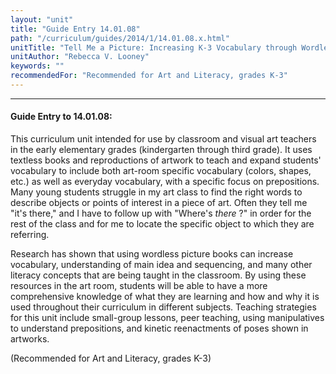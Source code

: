 ```yaml
---
layout: "unit"
title: "Guide Entry 14.01.08"
path: "/curriculum/guides/2014/1/14.01.08.x.html"
unitTitle: "Tell Me a Picture: Increasing K-3 Vocabulary through Wordless Picture Books and Artist Prints"
unitAuthor: "Rebecca V. Looney"
keywords: ""
recommendedFor: "Recommended for Art and Literacy, grades K-3"
---
```

<body>
<hr/>
 <h4>
  Guide Entry to 14.01.08:
 </h4>
 <p>
  This curriculum unit intended for use by classroom and visual art teachers in the early elementary grades (kindergarten through third grade). It uses textless books and reproductions of artwork to teach and expand students' vocabulary to include both art-room specific vocabulary (colors, shapes, etc.) as well as everyday vocabulary, with a specific focus on prepositions. Many young students struggle in my art class to find the right words to describe objects or points of interest in a piece of art. Often they tell me "it's there," and I have to follow up with "Where's
  <i>
   there
  </i>
  ?" in order for the rest of the class and for me to locate the specific object to which they are referring.
 </p>
<p>
  Research has shown that using wordless picture books can increase vocabulary, understanding of main idea and sequencing, and many other literacy concepts that are being taught in the classroom. By using these resources in the art room, students will be able to have a more comprehensive knowledge of what they are learning and how and why it is used throughout their curriculum in different subjects. Teaching strategies for this unit include small-group lessons, peer teaching, using manipulatives to understand prepositions, and kinetic reenactments of poses shown in artworks.
 </p>
<p>
  (Recommended for Art and Literacy, grades K-3)
  <b>
  </b>
 </p>



</body>